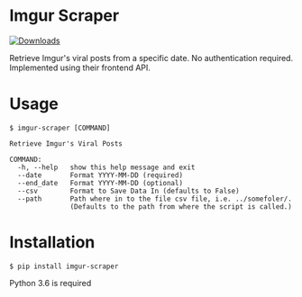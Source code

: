 # Imgur Scraper
[![Downloads](https://pepy.tech/badge/imgur-scraper)](https://pepy.tech/project/imgur-scraper) 

Retrieve Imgur's viral posts from a specific date. No authentication required. Implemented using their frontend API.

# Usage
```
$ imgur-scraper [COMMAND]

Retrieve Imgur's Viral Posts

COMMAND:
  -h, --help   show this help message and exit
  --date       Format YYYY-MM-DD (required)
  --end_date   Format YYYY-MM-DD (optional)
  --csv        Format to Save Data In (defaults to False)
  --path       Path where in to the file csv file, i.e. ../somefoler/.
               (Defaults to the path from where the script is called.)

```

# Installation
```
$ pip install imgur-scraper
```

Python 3.6 is required
